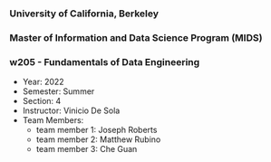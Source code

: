 ### University of California, Berkeley
### Master of Information and Data Science Program (MIDS)
### w205 - Fundamentals of Data Engineering

* Year: 2022
* Semester: Summer
* Section: 4
* Instructor: Vinicio De Sola
* Team Members:
    * team member 1: Joseph Roberts
    * team member 2: Matthew Rubino
    * team member 3: Che Guan
